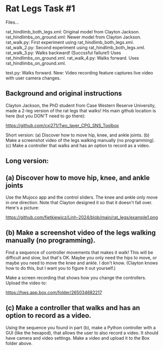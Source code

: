 # Rat Legs Task #1

Files...

rat_hindlimb_both_legs.xml: Original model from Clayton Jackson.
rat_hindlimbs_on_ground.xml: Newer model from Clayton Jackson.
rat_walk.py: First experiment using rat_hindlimb_both_legs.xml.
rat_walk_2.py: Second experiment using rat_hindlimb_both_legs.xml.
rat_walk_3.py: Walks backward! (Succssful failure!) Uses rat_hindlimbs_on_ground.xml.
rat_walk_4.py: Walks forward. Uses rat_hindlimbs_on_ground.xml.

test.py: Walks forward. New: Video recording feature captures live video with user camera changes.

## Background and original instructions

Clayton Jackson, the PhD student from Case Western Reserve University, made a 2-leg version of the rat legs that walks! His main github location is here (but you DON'T need to go there):

https://github.com/cxj271/Two_layer_CPG_SNS_Toolbox

Short version: (a) Discover how to move hip, knee, and ankle joints. (b) Make a screenshot video of the legs walking manually (no programming). (c) Make a controller that walks and has an option to record as a video.

## Long version:

## (a) Discover how to move hip, knee, and ankle joints

Use the Mujoco app and the control sliders. The knee and ankle only move in one direction. Note that Clayton designed it so that it doesn't fall over. Here's a picture:

https://github.com/fietkiewicz/Linh-2024/blob/main/rat_legs/example1.png

## (b) Make a screenshot video of the legs walking manually (no programming). 

Find a sequence of controller movements that makes it walk! This will be difficult and slow, but that's OK. Maybe you only need the hips to move, or maybe you need to move the knee and ankle. I don't know. (Clayton knows how to do this, but I want you to figure it out yourself.)

Make a screen recording that shows how you change the controllers. Upload the video to:

https://hws.app.box.com/folder/265034682217

## (c) Make a controller that walks and has an option to record as a video.

Using the sequence you found in part (b), make a Python controller with a GUI (like the hexapod), that allows the user to also record a video. It should have camera and video settings. Make a video and upload it to the Box folder above.
